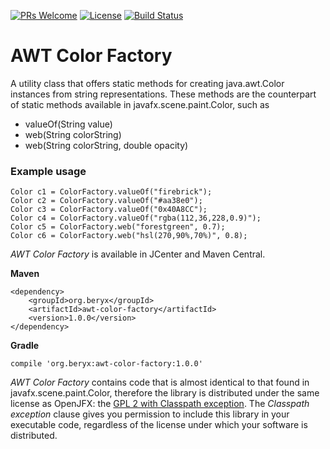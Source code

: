 [![PRs Welcome](https://img.shields.io/badge/PRs-welcome-brightgreen.svg?style=flat-square)](http://makeapullrequest.com)
[![License](https://img.shields.io/badge/License-GPL%202%20with%20Classpath%20exception-blue.svg)](https://github.com/beryx/awt-color-factory/blob/master/LICENSE)
[![Build Status](https://img.shields.io/travis/beryx/awt-color-factory/master.svg?label=Build)](https://travis-ci.org/beryx/awt-color-factory)

# AWT Color Factory

A utility class that offers static methods for creating java.awt.Color instances from string representations.
These methods are the counterpart of static methods available in javafx.scene.paint.Color, such as
- valueOf(String value)
- web(String colorString)
- web(String colorString, double opacity)

### Example usage

    Color c1 = ColorFactory.valueOf("firebrick");
    Color c2 = ColorFactory.valueOf("#aa38e0");
    Color c3 = ColorFactory.valueOf("0x40A8CC");
    Color c4 = ColorFactory.valueOf("rgba(112,36,228,0.9)");
    Color c5 = ColorFactory.web("forestgreen", 0.7);
    Color c6 = ColorFactory.web("hsl(270,90%,70%)", 0.8);


_AWT Color Factory_ is available in JCenter and Maven Central.

**Maven**

    <dependency>
        <groupId>org.beryx</groupId>
        <artifactId>awt-color-factory</artifactId>
        <version>1.0.0</version>
    </dependency>

**Gradle**

    compile 'org.beryx:awt-color-factory:1.0.0'


_AWT Color Factory_ contains code that is almost identical to that found in javafx.scene.paint.Color,
therefore the library is distributed under the same license as OpenJFX: the [GPL 2 with Classpath exception](http://openjdk.java.net/legal/gplv2+ce.html).
The _Classpath exception_ clause gives you permission to include this library in your executable code, 
regardless of the license under which your software is distributed.
